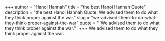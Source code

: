 +++
author = "Hanoi Hannah"
title = "the best Hanoi Hannah Quote"
description = "the best Hanoi Hannah Quote: We advised them to do what they think proper against the war."
slug = "we-advised-them-to-do-what-they-think-proper-against-the-war"
quote = '''We advised them to do what they think proper against the war.'''
+++
We advised them to do what they think proper against the war.
